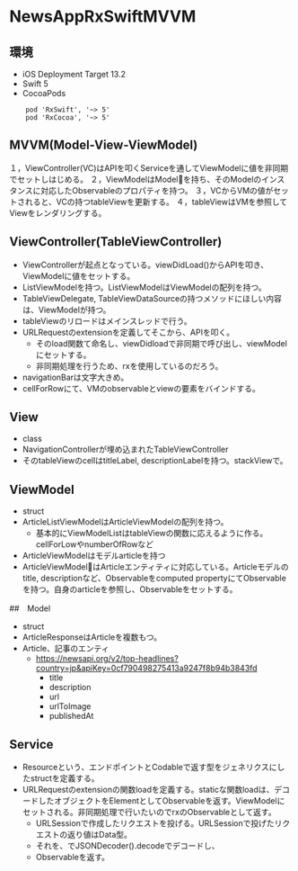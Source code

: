 # NewsAppRxSwiftMVVM

## 環境

- iOS Deployment Target 13.2
- Swift 5
- CocoaPods
```
    pod 'RxSwift', '~> 5'
    pod 'RxCocoa', '~> 5'
```

## MVVM(Model-View-ViewModel)

１，ViewController(VC)はAPIを叩くServiceを通してViewModelに値を非同期でセットしはじめる。
２，ViewModelはModelを持ち、そのModelのインスタンスに対応したObservableのプロパティを持つ。
３，VCからVMの値がセットされると、VCの持つtableViewを更新する。
４，tableViewはVMを参照してViewをレンダリングする。

## ViewController(TableViewController)

- ViewControllerが起点となっている。viewDidLoad()からAPIを叩き、ViewModelに値をセットする。
- ListViewModelを持つ。ListViewModelはViewModelの配列を持つ。
- TableViewDelegate, TableViewDataSourceの持つメソッドにほしい内容は、ViewModelが持つ。
- tableViewのリロードはメインスレッドで行う。
- URLRequestのextensionを定義してそこから、APIを叩く。
  - そのload関数て命名し、viewDidloadで非同期で呼び出し、viewModelにセットする。
  - 非同期処理を行うため、rxを使用しているのだろう。
- navigationBarは文字大きめ。
- cellForRowにて、VMのobservableとviewの要素をバインドする。

## View

- class
- NavigationControllerが埋め込まれたTableViewController
- そのtableViewのcellはtitleLabel, descriptionLabelを持つ。stackViewで。

## ViewModel

- struct
- ArticleListViewModelはArticleViewModelの配列を持つ。
  - 基本的にViewModelListはtableViewの関数に応えるように作る。cellForLowやnumberOfRowなど
- ArticleViewModelはモデルarticleを持つ
- ArticleViewModelはArticleエンティティに対応している。Articleモデルのtitle, descriptionなど、Observable<String>をcomputed propertyにてObservableを持つ。自身のarticleを参照し、Observableをセットする。

##　Model

- struct
- ArticleResponseはArticleを複数もつ。
- Article、記事のエンティ
  - <https://newsapi.org/v2/top-headlines?country=jp&apiKey=0cf790498275413a9247f8b94b3843fd>
    - title
    - description
    - url
    - urlToImage
    - publishedAt

## Service

- Resourceという、エンドポイントとCodableで返す型をジェネリクスにしたstructを定義する。
- URLRequestのextensionの関数loadを定義する。staticな関数loadは、デコードしたオブジェクトをElementとしてObservableを返す。ViewModelにセットされる。非同期処理で行いたいのでrxのObservableとして返す。
  - URLSessionで作成したリクエストを投げる。URLSessionで投げたリクエストの返り値はData型。
  - それを、でJSONDecoder().decodeでデコードし、
  - Observableを返す。
